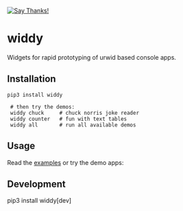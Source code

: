 [![Say Thanks!](https://img.shields.io/badge/Say%20Thanks-!-1EAEDB.svg)](https://saythanks.io/to/ubunatic)

widdy
=======

Widgets for rapid prototyping of urwid based console apps.

Installation
------------

    pip3 install widdy

	 # then try the demos:
	 widdy chuck     # chuck norris joke reader
	 widdy counter   # fun with text tables
	 widdy all       # run all available demos

Usage
-----
Read the [examples](https://github.com/ubunatic/widdy/widdy/examples)
or try the demo apps:




Development
-----------
pip3 install widdy[dev]

